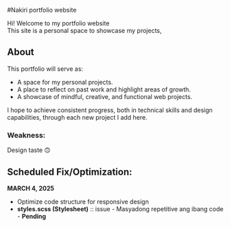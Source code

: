 #Nakiri portfolio website

Hi! Welcome to my portfolio website  
This site is a personal space to showcase my projects,  

## About  
This portfolio will serve as:  

- A space for my personal projects.  
- A place to reflect on past work and highlight areas of growth.  
- A showcase of mindful, creative, and functional web projects.  

I hope to achieve consistent progress, both in technical skills and design capabilities, through each new project I add here.  

### Weakness:  
Design taste 🙃  

## Scheduled Fix/Optimization:  
**MARCH 4, 2025**  
- Optimize code structure for responsive design  
- **styles.scss (Stylesheet)** :: issue - Masyadong repetitive ang ibang code - **Pending**
